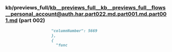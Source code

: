 ### kb/previews_full/kb__previews_full__kb__previews_full__flows__personal_account@auth.har.part022.md.part001.md.part001.md (part 002)

```md
                    "columnNumber": 5669
                    },
                    {
                      "func
```

```
